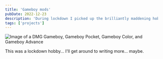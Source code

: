 ```yaml
---
title: 'Gameboy mods'
pubDate: 2022-12-23
description: 'During lockdown I picked up the brilliantly maddening hobby of modifying Gameboys.'
tags: ['projects']
---
```


![Image of a DMG Gameboy, Gameboy Pocket, Gameboy Color, and Gameboy Advance](../../assets/posts/gameboys.avif)

This was a lockdown hobby... I'll get around to writing more... maybe.

